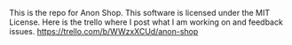 This is the repo for Anon Shop. This software is licensed under the MIT License.
Here is the trello where I post what I am working on and feedback issues. 
https://trello.com/b/WWzxXCUd/anon-shop
